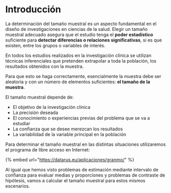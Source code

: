 # Introducción

La determinación del tamaño muestral es un aspecto fundamental en el diseño de investigaciones en ciencias de la salud. Elegir un tamaño muestral adecuado asegura que el estudio tenga el **poder estadístico** suficiente para **detectar diferencias o relaciones significativas**, si es que existen, entre los grupos o variables de interés.

En todos los estudios realizados en la investigación clínica se utilizan técnicas inferenciales que pretenden extrapolar a toda la población, los resultados obtenidos con la muestra.

Para que esto se haga correctamente, esencialmente la muestra debe ser aleatoria y con un número de elementos suficientes: **el tamaño de la muestra**.

El tamaño muestral depende de:&#x20;

* El objetivo de la investigación clínica
* La precisión deseada
* El conocimiento o experiencias previas del problema que se va a estudiar
* La confianza que se desee merezcan los resultados
* La variabilidad de la variable principal en la población

Para determinar el tamaño muestral en las distintas situaciones utilizaremos el programa de libre acceso en Internet:

{% embed url="https://datarus.eu/aplicaciones/granmo/" %}

Al igual que hemos visto problemas de estimación mediante intervalo de confianza para evaluar medias y proporciones y problemas de contraste de hipótesis, vamos a calcular el tamaño muestral para estos mismos escenarios.&#x20;
